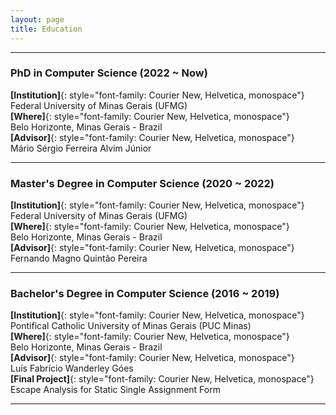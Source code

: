 ```yaml
---
layout: page
title: Education
---
```


---

### PhD in Computer Science (2022 ~ Now)
**[Institution]**{: style="font-family: Courier New, Helvetica, monospace"}  
Federal University of Minas Gerais (UFMG)  
**[Where]**{: style="font-family: Courier New, Helvetica, monospace"}  
Belo Horizonte, Minas Gerais - Brazil  
**[Advisor]**{: style="font-family: Courier New, Helvetica, monospace"}  
Mário Sérgio Ferreira Alvim Júnior  

---

### Master's Degree in Computer Science (2020 ~ 2022)
**[Institution]**{: style="font-family: Courier New, Helvetica, monospace"}  
Federal University of Minas Gerais (UFMG)  
**[Where]**{: style="font-family: Courier New, Helvetica, monospace"}  
Belo Horizonte, Minas Gerais - Brazil  
**[Advisor]**{: style="font-family: Courier New, Helvetica, monospace"}  
Fernando Magno Quintão Pereira  

---

### Bachelor's Degree in Computer Science (2016 ~ 2019)
**[Institution]**{: style="font-family: Courier New, Helvetica, monospace"}  
Pontifical Catholic University of Minas Gerais (PUC Minas)  
**[Where]**{: style="font-family: Courier New, Helvetica, monospace"}  
Belo Horizonte, Minas Gerais - Brazil  
**[Advisor]**{: style="font-family: Courier New, Helvetica, monospace"}  
Luís Fabrício Wanderley Góes  
**[Final Project]**{: style="font-family: Courier New, Helvetica, monospace"}  
Escape Analysis for Static Single Assignment Form  

---
